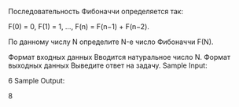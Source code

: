 Последовательность Фибоначчи определяется так:

F(0) = 0, F(1) = 1, …, F(n) = F(n−1) + F(n−2).

По данному числу N определите N-е число Фибоначчи F(N).

Формат входных данных
Вводится натуральное число N.
Формат выходных данных
Выведите ответ на задачу.
Sample Input:

6
Sample Output:

8

